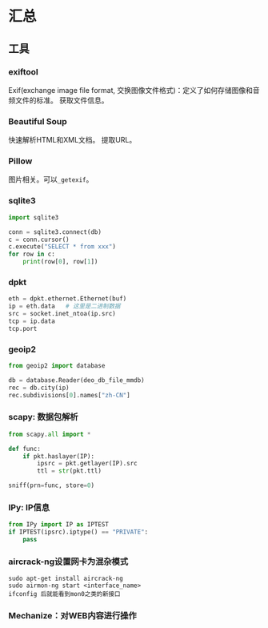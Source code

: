 
# 汇总

## 工具
### exiftool
Exif(exchange image file format, 交换图像文件格式)：定义了如何存储图像和音频文件的标准。
获取文件信息。
### Beautiful Soup
快速解析HTML和XML文档。
提取URL。

### Pillow
图片相关。可以`_getexif`。

### sqlite3
```python
import sqlite3

conn = sqlite3.connect(db)
c = conn.cursor()
c.execute("SELECT * from xxx")
for row in c:
    print(row[0], row[1])
```

### dpkt

```python
eth = dpkt.ethernet.Ethernet(buf)
ip = eth.data   # 这里是二进制数据
src = socket.inet_ntoa(ip.src)
tcp = ip.data
tcp.port
```

### geoip2
```python
from geoip2 import database

db = database.Reader(deo_db_file_mmdb)
rec = db.city(ip)
rec.subdivisions[0].names["zh-CN"]
```

### scapy: 数据包解析
```python
from scapy.all import *

def func:
    if pkt.haslayer(IP):
        ipsrc = pkt.getlayer(IP).src
        ttl = str(pkt.ttl)

sniff(prn=func, store=0)
```

### IPy: IP信息
```python
from IPy import IP as IPTEST
if IPTEST(ipsrc).iptype() == "PRIVATE":
    pass
```

### aircrack-ng设置网卡为混杂模式
```shell
sudo apt-get install aircrack-ng
sudo airmon-ng start <interface_name>
ifconfig 后就能看到mon0之类的新接口
```

### Mechanize：对WEB内容进行操作
```
```